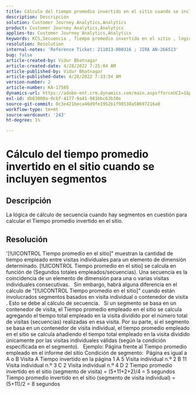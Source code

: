 ```yaml
---
title: Cálculo del tiempo promedio invertido en el sitio cuando se incluyen segmentos
description: Descripción
solution: Customer Journey Analytics,Analytics
product: Customer Journey Analytics,Analytics
applies-to: Customer Journey Analytics,Analytics
keywords: KCS,Secuencia , Tiempo promedio invertido en el sitio , lógica de secuencia
resolution: Resolution
internal-notes: 'Reference Ticket: 211013-000316 ; JIRA AN-266513'
bug: false
article-created-by: Vidur Bhatnagar
article-created-date: 4/28/2022 7:25:04 AM
article-published-by: Vidur Bhatnagar
article-published-date: 4/28/2022 7:33:54 AM
version-number: 2
article-number: KA-17585
dynamics-url: https://adobe-ent.crm.dynamics.com/main.aspx?forceUCI=1&pagetype=entityrecord&etn=knowledgearticle&id=5e824c51-c4c6-ec11-a7b6-0022480a1d64
exl-id: db83000a-0cbf-4177-9a41-981bbc63b30e
source-git-commit: 0c3e421beca46d9fe1952b1f98538a50697216a0
workflow-type: tm+mt
source-wordcount: '243'
ht-degree: 1%

---
```


# Cálculo del tiempo promedio invertido en el sitio cuando se incluyen segmentos

## Descripción

La lógica de cálculo de secuencia cuando hay segmentos en cuestión para calcular el Tiempo promedio invertido en el sitio. 

## Resolución


&#39;[!UICONTROL Tiempo promedio en el sitio]&quot; muestran la cantidad de tiempo empleado entre visitas individuales para un elemento de dimensión determinado. [!UICONTROL Tiempo promedio en el sitio] se calcula en función de (Segundos totales empleados/secuencias). Una secuencia es la coincidencia de un elemento de dimensión para una o varias visitas individuales consecutivas.
 
Sin embargo, habrá alguna diferencia en el cálculo de &quot;[!UICONTROL Tiempo promedio en el sitio]&quot; cuando están involucrados segmentos basados en visita individual o contenedor de visita . Esto se debe al cálculo de secuencia.
 
Si un segmento se basa en un contenedor de visita, el Tiempo promedio empleado en el sitio se calcula agregando el tiempo total empleado en la visita dividido por el número total de visitas (secuencias) realizadas en esa visita.
Por su parte, si el segmento se basa en un contenedor de visita individual, el tiempo promedio empleado en el sitio se calcula añadiendo el tiempo total empleado en la visita dividido únicamente por las visitas individuales válidas (según la condición especificada en el segmento).
 
Ejemplo: Página frente al Tiempo promedio empleado en el informe del sitio Condición de segmento:  Página es igual a A o B Visita A Tiempo invertido en la página 1 A 5 Visita individual n.º 2 B 11 Visita individual n.º 3 C 2 Visita individual n.º 4 D 2 Tiempo promedio invertido en el sitio (segmento de visita) = (5+11+2+2)/4 = 5 segundos Tiempo promedio invertido en el sitio (segmento de visita individual) = (5+11)/2 = 8 segundos
